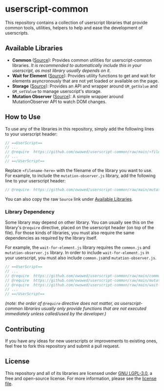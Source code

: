 # userscript-common

This repository contains a collection of userscript libraries that provide common tools, utilities, helpers to help and ease the development of userscripts.

## Available Libraries

- **Common** ([Source][common]): Provides common utilities for userscript-common libraries. *It is recommended to automatically include this in your userscript, as most library usually depends on it.*
- **Wait for Element** ([Source][wfes]): Provides utility functions to get and wait for elements asyncronously that are not yet loaded or available on the page.
- **Storage** ([Source][storage]): Provides an API and wrapper around `GM_getValue` and `GM_setValue` to manage userscript's storage.
- **Mutation Observer** ([Source][mos]): A simple wrapper around MutationObserver API to watch DOM changes.

[mos]: https://github.com/owowed/userscript-common/raw/main/mutation-observer.js
[wfes]: https://github.com/owowed/userscript-common/raw/main/wait-for-element.js
[storage]: https://github.com/owowed/userscript-common/raw/main/storage.js
[common]: https://github.com/owowed/userscript-common/raw/main/common.js

## How to Use

To use any of the libraries in this repository, simply add the following lines to your userscript header:

```javascript
// ==UserScript==
// ...
// @require  https://github.com/owowed/userscript-common/raw/main/<filename-here>.js
// ...
// ==/UserScript==
```

Replace `<filename-here>` with the filename of the library you want to use. For example, to include the `mutation-observer.js` library, add the following line to your userscript header:

```javascript
// @require  https://github.com/owowed/userscript-common/raw/main/mutation-observer.js
```

You can also copy the raw `Source` link under [Available Libraries](#available-libraries).

### Library Dependency

Some library may depend on other library. You can usually see this on the library's `@require` directive, placed on the userscript header (on top of the file). For those kinds of libraries, you must also require the same dependencies as required by the library itself.

For example, the `wait-for-element.js` library requires the `common.js` and `mutation-observer.js` library. In order to include `wait-for-element.js` in your userscript, you must also include `common.js`and `mutation-observer.js`.

```javascript
// ==UserScript==
// ...
// @require  https://github.com/owowed/userscript-common/raw/main/common.js
// @require  https://github.com/owowed/userscript-common/raw/main/mutation-observer.js
// @require  https://github.com/owowed/userscript-common/raw/main/wait-for-element.js
// ...
// ==/UserScript==
```

*(note: the order of `@require` directive does not matter, as userscript-common libraries usually only provide functions that are not executed immediately unless called/used by the developer.)*

## Contributing

If you have any ideas for new userscripts or improvements to existing ones, feel free to fork this repository and submit a pull request.

## License

This repository and all of its libraries are licensed under [GNU LGPL-3.0](https://www.gnu.org/licenses/lgpl-3.0.en.html), a free and open-source license. For more information, please see the [license file](https://github.com/owowed/userscript-common/blob/main/LICENSE.txt).
